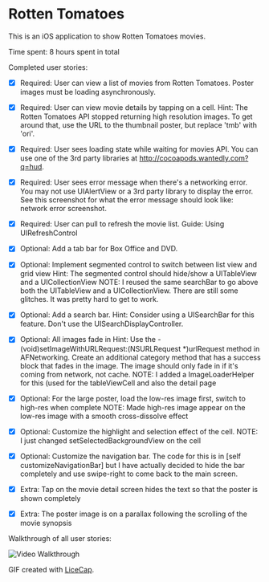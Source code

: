 # Rotten Tomatoes

This is an iOS application to show Rotten Tomatoes movies.

Time spent: 8 hours spent in total

Completed user stories:


* [x] Required: User can view a list of movies from Rotten Tomatoes. Poster images must be loading asynchronously.
* [x] Required: User can view movie details by tapping on a cell.
	Hint: The Rotten Tomatoes API stopped returning high resolution images. To get around that, use the URL to the thumbnail poster, but replace 'tmb' with 'ori'.
* [X] Required: User sees loading state while waiting for movies API. You can use one of the 3rd party libraries at http://cocoapods.wantedly.com?q=hud.
* [X] Required: User sees error message when there's a networking error. You may not use UIAlertView or a 3rd party library to display the error. See this screenshot for what the error message should look like: network error screenshot.
* [X] Required: User can pull to refresh the movie list. Guide: Using UIRefreshControl
* [X] Optional: Add a tab bar for Box Office and DVD.
* [X] Optional: Implement segmented control to switch between list view and grid view
	Hint: The segmented control should hide/show a UITableView and a UICollectionView
	NOTE: I reused the same searchBar to go above both the UITableView and a UICollectionView. There are still some glitches. It was pretty hard to get to work. 
* [X] Optional: Add a search bar.
	Hint: Consider using a UISearchBar for this feature. Don't use the UISearchDisplayController.
* [X] Optional: All images fade in
	Hint: Use the - (void)setImageWithURLRequest:(NSURLRequest *)urlRequest method in AFNetworking. Create an additional category method that has a success block that fades in the image. The image should only fade in if it's coming from network, not cache.
	NOTE: I added a ImageLoaderHelper for this (used for the tableViewCell and also the detail page
* [X] Optional: For the large poster, load the low-res image first, switch to high-res when complete
	NOTE: Made high-res image appear on the low-res image with a smooth cross-dissolve effect
* [X] Optional: Customize the highlight and selection effect of the cell.
	NOTE: I just changed setSelectedBackgroundView on the cell
* [x] Optional: Customize the navigation bar.
	The code for this is in [self customizeNavigationBar] but I have actually decided to hide the bar completely and use swipe-right to come back to the main screen.

* [X] Extra: Tap on the movie detail screen hides the text so that the poster is shown completely
* [X] Extra: The poster image is on a parallax following the scrolling of the movie synopsis

Walkthrough of all user stories:

![Video Walkthrough](rotten-tomatoes.gif)

GIF created with [LiceCap](http://www.cockos.com/licecap/).
